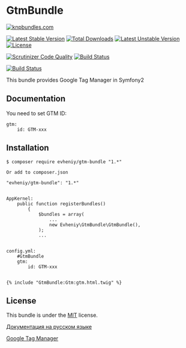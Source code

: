 GtmBundle
=================

[![knpbundles.com](http://knpbundles.com/evheniy/GtmBundle/badge)](http://knpbundles.com/evheniy/GtmBundle)

[![Latest Stable Version](https://poser.pugx.org/evheniy/gtm-bundle/v/stable.svg)](https://packagist.org/packages/evheniy/gtm-bundle) [![Total Downloads](https://poser.pugx.org/evheniy/gtm-bundle/downloads.svg)](https://packagist.org/packages/evheniy/gtm-bundle) [![Latest Unstable Version](https://poser.pugx.org/evheniy/gtm-bundle/v/unstable.svg)](https://packagist.org/packages/evheniy/gtm-bundle) [![License](https://poser.pugx.org/evheniy/gtm-bundle/license.svg)](https://packagist.org/packages/evheniy/gtm-bundle)

[![Scrutinizer Code Quality](https://scrutinizer-ci.com/g/evheniy/GtmBundle/badges/quality-score.png?b=master)](https://scrutinizer-ci.com/g/evheniy/GtmBundle/?branch=master) [![Build Status](https://scrutinizer-ci.com/g/evheniy/GtmBundle/badges/build.png?b=master)](https://scrutinizer-ci.com/g/evheniy/GtmBundle/build-status/master)

[![Build Status](https://travis-ci.org/evheniy/GtmBundle.svg?branch=master)](https://travis-ci.org/evheniy/GtmBundle)

This bundle provides Google Tag Manager in Symfony2

Documentation
-------------

You need to set GTM ID:

    gtm:
        id: GTM-xxx

Installation
------------

    $ composer require evheniy/gtm-bundle "1.*"

    Or add to composer.json

    "evheniy/gtm-bundle": "1.*"


    AppKernel:
        public function registerBundles()
            {
                $bundles = array(
                    ...
                    new Evheniy\GtmBundle\GtmBundle(),
                );
                ...


    config.yml:
        #GtmBundle
        gtm:
            id: GTM-xxx


    {% include "GtmBundle:Gtm:gtm.html.twig" %}

License
-------

This bundle is under the [MIT][3] license.

[Документация на русском языке][1]

[Google Tag Manager][2]

[1]:  http://makedev.org/articles/symfony/bundles/gtm_bundle.html
[2]:  http://www.google.com/tagmanager/
[3]:  https://github.com/evheniy/GtmBundle/blob/master/Resources/meta/LICENSE
